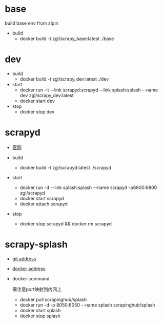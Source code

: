# base
build base env from alpin
- build
    - docker build -t zgl/scrapy_base:latest ./base

# dev
- build
    - docker build -t zgl/scrapy_dev:latest ./dev
- start
    - docker run -it --link scrapyd:scrapyd --link splash:splash --name dev zgl/scrapy_dev:latest
    - docker start dev
- stop
    - docker stop dev
# scrapyd
- [官网](http://scrapyd.readthedocs.io/en/latest/)

- build
    - docker build -t zgl/scrapyd:latest ./scrapyd
- start
    - docker run -d --link splash:splash --name scrapyd -p6800:6800 zgl/scrapyd
    - docker start scrapyd
    - docker attach scrapyd
- stop
    - docker stop scrapyd && docker rm scrapyd

# scrapy-splash
- [git address](https://github.com/scrapinghub/splash) 
- [docker address](https://hub.docker.com/r/scrapinghub/splash/)

- docker command

    需注意port映射到内网上
    - docker pull scrapinghub/splash
    - docker run -d -p 8050:8050 --name splash scrapinghub/splash
    - docker start splash
    - docker stop splash